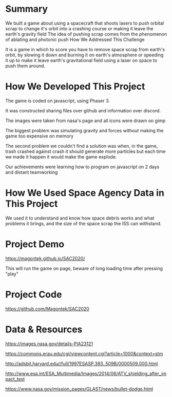 # Summary
We built a game about using a spacecraft that shoots lasers to push orbital scrap to change it's orbit into a crashing course or making it leave the earth's gravity field The idea of pushing scrap comes from the phenomenon of ablating and photonic push
How We Addressed This Challenge

It is a game in which to score you have to remove space scrap from earth's orbit, by slowing it down and burning it on earth's atmosphere or speeding it up to make it leave earth's gravitational field using a laser on space to push them around.

# How We Developed This Project

The game is coded on javascript, using Phaser 3.

It was constructed sharing files over github and information over discord.

The images were taken from nasa's page and all icons were drawn on gimp

The biggest problem was simulating gravity and forces without making the game too expensive on memory

The second problem we couldn't find a solution was when, in the game, trash crashed against crash it should generate more particles but each time we made it happen it would make the game explode.

Our achievements were learning how to program on javascript on 2 days and distant teamworking

# How We Used Space Agency Data in This Project

We used it to understand and know how space debris works and what problems it brings, and the size of the space scrap the ISS can withstand.

# Project Demo

https://magontek.github.io/SAC2020/

This will run the game on page, beware of long loading time after pressing "play"

# Project Code
https://github.com/Magontek/SAC2020

# Data & Resources

https://images.nasa.gov/details-PIA23121

https://commons.erau.edu/cgi/viewcontent.cgi?article=1000&context=stm

http://adsbit.harvard.edu//full/1997ESASP.393..509B/0000509.000.html

http://www.esa.int/ESA_Multimedia/Images/2014/06/ATV_shielding_after_impact_test

https://www.nasa.gov/mission_pages/GLAST/news/bullet-dodge.html
